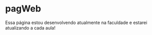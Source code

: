# pagWeb
Essa página estou desenvolvendo atualmente na faculdade e estarei atualizando a cada aula!

